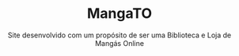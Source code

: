 <h1 align="center">MangaTO</h1>

<p align="center">Site desenvolvido com um propósito de ser uma Biblioteca e Loja de Mangás Online</p>
